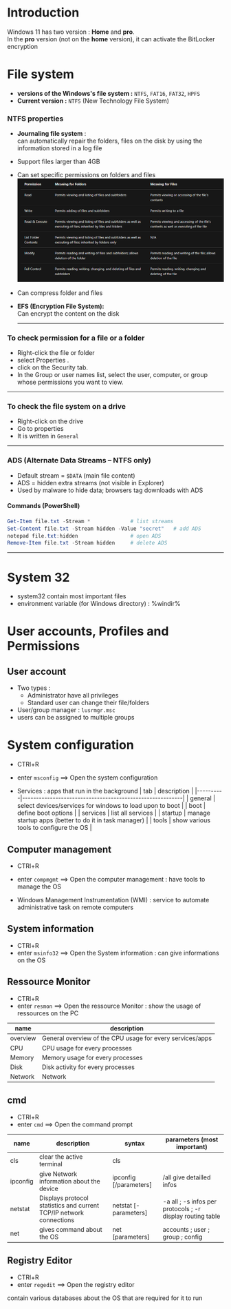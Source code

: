 # Introduction
Windows 11 has two version : **Home** and **pro**.</br>
In the **pro** version (not on the **home** version), it can activate the BitLocker encryption 

# File system

- **versions of the Windows's file system :** `NTFS`, `FAT16`, `FAT32`, `HPFS`
- **Current version :** `NTFS` (New Technology File System)

### NTFS properties

- **Journaling file system** :</br>
can automatically repair the folders, files on the disk by using the information stored in a log file 

- Support files larger than 4GB

- Can set specific permissions on folders and files
![(ressources/ntfs-permissions.png)](ressources/ntfs-permissions.png)

- Can compress folder and files

- **EFS (Encryption File System):**</br>
   Can encrypt the content on the disk

    ---
### To check permission for a file or a folder
- Right-click the file or folder
- select Properties .
- click on the Security tab.
- In the Group or user names list, select the user, computer, or group whose permissions you want to view.
---
### To check the file system on a drive
- Right-click on the drive
- Go to properties
- It is written in `General`
---

### ADS (Alternate Data Streams – NTFS only)
- Default stream = `$DATA` (main file content)
- ADS = hidden extra streams (not visible in Explorer)
- Used by malware to hide data; browsers tag downloads with ADS

#### Commands (PowerShell)
```powershell
Get-Item file.txt -Stream *             # list streams
Set-Content file.txt -Stream hidden -Value "secret"   # add ADS
notepad file.txt:hidden                 # open ADS
Remove-Item file.txt -Stream hidden     # delete ADS
```
---

# System 32
- system32 contain most important files
- environment variable (for Windows directory) : %windir%

# User accounts, Profiles and Permissions
## User account
- Two types :
  - Administrator have all privileges
  - Standard user can change their file/folders
- User/group manager : `lusrmgr.msc`
- users can be assigned to multiple groups

# System configuration

- CTRl+R
- enter `msconfig`
==> Open the system configuration

- Services : apps that run in the background
| tab      | description                                              |
|----------|----------------------------------------------------------|
| general  | select devices/services for windows to load upon to boot |
| boot     | define boot options                                      |
| services | list all services                                        |
| startup  | manage startup apps (better to do it in task manager)    |
| tools    | show various tools to configure the OS                   |

## Computer management

- CTRl+R
- enter `compmgmt`
==> Open the computer management : have tools to manage the OS

- Windows Management Instrumentation (WMI) : service to automate administrative task on remote computers

## System information

- CTRl+R
- enter `msinfo32`
==> Open the System information : can give informations on the OS

## Ressource Monitor

- CTRl+R
- enter `resmon`
==> Open the ressource Monitor : show the usage of ressources on the PC

| name     | description                                               |
|----------|-----------------------------------------------------------|
| overview | General overview of the CPU usage for every services/apps |
| CPU      | CPU usage for every processes                             |
| Memory   | Memory usage for every processes                          |
| Disk     | Disk activity for every processes                         |
| Network  | Network                                                   |

## cmd

- CTRl+R
- enter `cmd`
==> Open the command prompt

| name     | description                                                         | syntax                 | parameters (most important)                                |
|----------|---------------------------------------------------------------------|------------------------|------------------------------------------------------------|
| cls      | clear the active terminal                                           | cls                    |                                                            |
| ipconfig | give Network information about the device                           | ipconfig [/parameters] | /all give detailled infos                                  |
| netstat  | Displays protocol statistics and current TCP/IP network connections | netstat [-parameters]  | -a all ; -s infos per protocols ; -r display routing table |
| net      | gives command about the OS                                          | net [parameters]       | accounts ; user ; group ; config                           |

## Registry Editor

- CTRl+R
- enter `regedit`
==> Open the registry editor

contain various databases about the OS that are required for it to run
